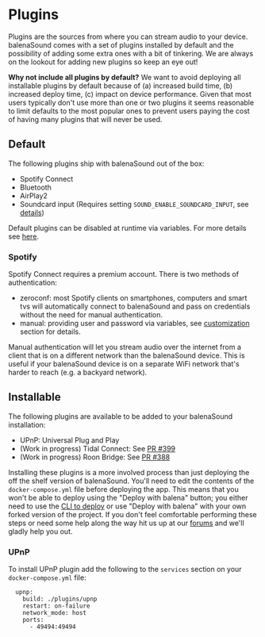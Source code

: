 # Plugins

Plugins are the sources from where you can stream audio to your device. balenaSound comes with a set of plugins installed by default and the possibility of adding some extra ones with a bit of tinkering. We are always on the lookout for adding new plugins so keep an eye out!

**Why not include all plugins by default?**
We want to avoid deploying all installable plugins by default because of (a) increased build time, (b) increased deploy time, (c) impact on device performance. Given that most users typically don't use more than one or two plugins it seems reasonable to limit defaults to the most popular ones to prevent users paying the cost of having many plugins that will never be used.

## Default

The following plugins ship with balenaSound out of the box:

- Spotify Connect
- Bluetooth
- AirPlay2
- Soundcard input (Requires setting `SOUND_ENABLE_SOUNDCARD_INPUT`, see [details](customization#plugins))

Default plugins can be disabled at runtime via variables. For more details see [here](customization#plugins).

### Spotify

Spotify Connect requires a premium account. There is two methods of authentication:

- zeroconf: most Spotify clients on smartphones, computers and smart tvs will automatically connect to balenaSound and pass on credentials without the need for manual authentication.
- manual: providing user and password via variables, see [customization](customization#plugins) section for details.

Manual authentication will let you stream audio over the internet from a client that is on a different network than the balenaSound device. This is useful if your balenaSound device is on a separate WiFi network that's harder to reach (e.g. a backyard network).

## Installable

The following plugins are available to be added to your balenaSound installation:

- UPnP: Universal Plug and Play
- (Work in progress) Tidal Connect: See [PR #399](https://github.com/balena-io-experimental/balena-sound/pull/399)
- (Work in progress) Roon Bridge: See [PR #388](https://github.com/balena-io-experimental/balena-sound/pull/388)

Installing these plugins is a more involved process than just deploying the off the shelf version of balenaSound. You'll need to edit the contents of the `docker-compose.yml` file before deploying the app. This means that you won't be able to deploy using the "Deploy with balena" button; you either need to use the [CLI to deploy](https://balena-labs-projects.github.io/balena-sound/getting-started#cli-deploy) or use "Deploy with balena" with your own forked version of the project. If you don't feel comfortable performing these steps or need some help along the way hit us up at our [forums](https://forums.balena.io) and we'll gladly help you out.

### UPnP

To install UPnP plugin add the following to the `services` section on your `docker-compose.yml` file:

```
  upnp:
    build: ./plugins/upnp
    restart: on-failure
    network_mode: host
    ports:
      - 49494:49494
```

